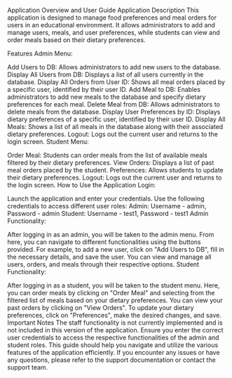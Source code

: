 Application Overview and User Guide
Application Description
This application is designed to manage food preferences and meal orders for users in an educational environment. It allows administrators to add and manage users, meals, and user preferences, while students can view and order meals based on their dietary preferences.

Features
Admin Menu:

Add Users to DB: Allows administrators to add new users to the database.
Display All Users from DB: Displays a list of all users currently in the database.
Display All Orders from User ID: Shows all meal orders placed by a specific user, identified by their user ID.
Add Meal to DB: Enables administrators to add new meals to the database and specify dietary preferences for each meal.
Delete Meal from DB: Allows administrators to delete meals from the database.
Display User Preferences by ID: Displays dietary preferences of a specific user, identified by their user ID.
Display All Meals: Shows a list of all meals in the database along with their associated dietary preferences.
Logout: Logs out the current user and returns to the login screen.
Student Menu:

Order Meal: Students can order meals from the list of available meals filtered by their dietary preferences.
View Orders: Displays a list of past meal orders placed by the student.
Preferences: Allows students to update their dietary preferences.
Logout: Logs out the current user and returns to the login screen.
How to Use the Application
Login:

Launch the application and enter your credentials.
Use the following credentials to access different user roles:
Admin: Username - admin, Password - admin
Student: Username - test1, Password - test1
Admin Functionality:

After logging in as an admin, you will be taken to the admin menu.
From here, you can navigate to different functionalities using the buttons provided.
For example, to add a new user, click on "Add Users to DB", fill in the necessary details, and save the user.
You can view and manage all users, orders, and meals through their respective options.
Student Functionality:

After logging in as a student, you will be taken to the student menu.
Here, you can order meals by clicking on "Order Meal" and selecting from the filtered list of meals based on your dietary preferences.
You can view your past orders by clicking on "View Orders".
To update your dietary preferences, click on "Preferences", make the desired changes, and save.
Important Notes
The staff functionality is not currently implemented and is not included in this version of the application.
Ensure you enter the correct user credentials to access the respective functionalities of the admin and student roles.
This guide should help you navigate and utilize the various features of the application efficiently. If you encounter any issues or have any questions, please refer to the support documentation or contact the support team.